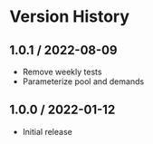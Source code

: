 # Version History

## 1.0.1 / 2022-08-09

- Remove weekly tests
- Parameterize pool and demands

## 1.0.0 / 2022-01-12

- Initial release
